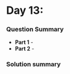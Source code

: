 # Day 13: [](https://adventofcode.com/2022/day/13)

### Question Summary
- **Part 1** - 
- **Part 2** - 

### Solution summary 
